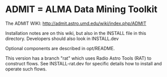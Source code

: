 #  ADMIT = ALMA Data Mining Toolkit 


The ADMIT WIKI:  http://admit.astro.umd.edu/wiki/index.php/ADMIT

Installation notes are on this wiki, but also in the INSTALL file in this
directory. Developers should also look in INSTALL.dev

Optional components are described in opt/README.

This version has a branch "rat" which uses Radio Astro Tools (RAT) to
construct flows.  See INSTALL-rat.dev for specific details how to install
and operate such flows.

